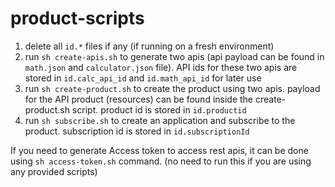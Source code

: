 # product-scripts

1. delete all ``id.*`` files if any (if running on a fresh environment)
2. run ``sh create-apis.sh`` to generate two apis (api payload can be found in ``math.json`` and ``calculator.json`` file). API ids for these two apis are stored in ``id.calc_api_id`` and ``id.math_api_id`` for later use
3. run ``sh create-product.sh`` to create the product using two apis. payload for the API product (resources) can be found inside the create-product.sh script. product id is stored in ``id.productid``
4. run ``sh subscribe.sh`` to create an application and subscribe to the product. subscription id is stored in ``id.subscriptionId``

If you need to generate Access token to access rest apis, it can be done using ``sh access-token.sh`` command. (no need to run this if you are using any provided scripts)
